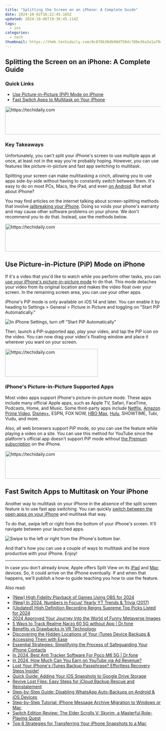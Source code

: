 ```yaml
---
title: "Splitting the Screen on an iPhone: A Complete Guide"
date: 2024-10-02T16:22:45.165Z
updated: 2024-10-06T19:36:45.114Z
tags:
  - ios
categories:
  - tech
thumbnail: https://thmb.techidaily.com/0c878b30db98d758dc708e36a3a1a79c906ed9e88e0726b5c47115417927372d.jpg
---
```


## Splitting the Screen on an iPhone: A Complete Guide

### Quick Links

* [Use Picture-in-Picture (PiP) Mode on iPhone](https://www.howtogeek.com/827718/can-you-split-screen-on-iphone/#use-picture-in-picture-pip-mode-on-iphone)
* [Fast Switch Apps to Multitask on Your iPhone](https://youtube-clips.techidaily.com/how-to-make-collab-videos-and-grow-your-channel/)

<!-- affiliate ads begin -->
<a href="https://imp.i110150.net/c/5597632/924297/11305" target="_top" id="924297">
  <img src="//a.impactradius-go.com/display-ad/11305-924297" border="0" alt="https://techidaily.com" width="728" height="90"/>
</a>
<img height="0" width="0" src="https://imp.i110150.net/i/5597632/924297/11305" style="position:absolute;visibility:hidden;" border="0" />
<!-- affiliate ads end -->

### Key Takeaways

 Unfortunately, you can't split your iPhone's screen to use multiple apps at once, at least not in the way you're probably hoping. However, you can use features like picture-in-picture and fast app switching to multitask.

 Splitting your screen can make multitasking a cinch, allowing you to use apps side-by-side without having to constantly switch between them. It's easy to do on most PCs, Macs, the iPad, and even [on Android](https://screen-sharing-recording.techidaily.com/updated-2024-approved-budget-game-design-tools-and-software-for-aspiring-developers/). But what about iPhone?

 You may find articles on the internet talking about screen-splitting methods that involve [jailbreaking your iPhone](https://extra-skills.techidaily.com/updated-instantly-accessorizing-ios-and-android-with-whatsapp-ringtones/). Doing so voids your phone's warranty and may cause other software problems on your phone. We don't recommend you to do that. Instead, use the methods below.

<!-- affiliate ads begin -->
<a href="https://appsumo.8odi.net/c/5597632/2118325/7443" target="_top" id="2118325">
  <img src="//a.impactradius-go.com/display-ad/7443-2118325" border="0" alt="https://techidaily.com" width="728" height="90"/>
</a>
<img height="0" width="0" src="https://appsumo.8odi.net/i/5597632/2118325/7443" style="position:absolute;visibility:hidden;" border="0" />
<!-- affiliate ads end -->

##  Use Picture-in-Picture (PiP) Mode on iPhone

 If it's a video that you'd like to watch while you perform other tasks, you can [use your iPhone's picture-in-picture mode](https://discover-best.techidaily.com/streamlining-your-brands-path-innovative-approaches-to-customer-experience-automation/) to do that. This mode detaches your video from its original location and makes the video float over your screen. In the remaining screen area, you can use your other apps.

 iPhone's PiP mode is only available on iOS 14 and later. You can enable it by heading to Settings > General > Picture in Picture and toggling on "Start PiP Automatically."

![In iPhone Settings, turn off "Start PiP Automatically"](https://static1.howtogeekimages.com/wordpress/wp-content/uploads/2020/09/iphone_disable_pip.jpg) 

 Then, launch a PiP-supported app, play your video, and tap the PiP icon on the video. You can now drag your video's floating window and place it wherever you want on your screen.

<!-- affiliate ads begin -->
<a href="https://homestyler.sjv.io/c/5597632/1943750/22993" target="_top" id="1943750">
  <img src="//a.impactradius-go.com/display-ad/22993-1943750" border="0" alt="https://techidaily.com" width="300" height="90"/>
</a>
<img height="0" width="0" src="https://homestyler.sjv.io/i/5597632/1943750/22993" style="position:absolute;visibility:hidden;" border="0" />
<!-- affiliate ads end -->

###  iPhone's Picture-in-Picture Supported Apps

 Most video apps support iPhone's picture-in-picture mode. These apps include many official Apple apps, such as Apple TV, Safari, FaceTime, Podcasts, Home, and Music. Some third-party apps include [Netflix](https://extra-tips.techidaily.com/imovies-crop-technique-a-guide/), [Amazon Prime Video](https://extra-guidance.techidaily.com/liberating-your-media-experience-free-movplay-software-for-2024/), [Disney+](https://iphone-unlock.techidaily.com/in-2024-7-top-ways-to-resolve-apple-id-not-active-issue-for-iphone-6-drfone-by-drfone-ios/), ESPN, FOX NOW, [HBO Max](https://youtube-video-recordings.techidaily.com/mediameld-editsuite/), [Hulu](https://extra-information.techidaily.com/mastering-iphone-video-clarity-in-premiere-pro-amidst-highlights-and-shadows/), SHOWTIME, Tubi, Vudu, and more.

 Also, all web browsers support PiP mode, so you can use the feature while playing a video on a site. You can use this method for YouTube since the platform's official app doesn't support PiP mode without [the Premium subscription](https://extra-approaches.techidaily.com/in-2024-pinnacle-all-in-one-4k-with-touch-display/) on the iPhone.

<!-- affiliate ads begin -->
<a href="https://appsumo.8odi.net/c/5597632/2123727/7443" target="_top" id="2123727">
  <img src="//a.impactradius-go.com/display-ad/7443-2123727" border="0" alt="https://techidaily.com" width="728" height="90"/>
</a>
<img height="0" width="0" src="https://appsumo.8odi.net/i/5597632/2123727/7443" style="position:absolute;visibility:hidden;" border="0" />
<!-- affiliate ads end -->

##  Fast Switch Apps to Multitask on Your iPhone

 Another way to multitask on your iPhone in the absence of the split screen feature is to use fast app switching. You can quickly [switch between the open apps on your iPhone](https://vimeo-videos.techidaily.com/new-distribute-your-videos-a-vimeo-guide/) and multitask that way.

 To do that, swipe left or right from the bottom of your iPhone's screen. It'll navigate between your launched apps.

![Swipe to the left or right from the iPhone's bottom bar.](https://static1.howtogeekimages.com/wordpress/wp-content/uploads/2018/11/iphonenavbar1.png) 

 And that's how you can use a couple of ways to multitask and be more productive with your iPhone. Enjoy!

---

 In case you don't already know, Apple offers Split View on its [iPad](https://location-social.techidaily.com/in-2024-proven-ways-in-how-to-hide-location-on-life360-for-honor-70-lite-5g-drfone-by-drfone-virtual-android/) and [Mac](https://some-skills.techidaily.com/updated-unlock-the-power-of-a-new-identity-step-by-step-guide-to-alter-your-game-characters-voice-for-free/) devices. So, it could arrive on the iPhone eventually. If and when that happens, we'll publish a how-to guide teaching you how to use the feature.

<ins class="adsbygoogle"
     style="display:block"
     data-ad-format="autorelaxed"
     data-ad-client="ca-pub-7571918770474297"
     data-ad-slot="1223367746"></ins>

<ins class="adsbygoogle"
     style="display:block"
     data-ad-client="ca-pub-7571918770474297"
     data-ad-slot="8358498916"
     data-ad-format="auto"
     data-full-width-responsive="true"></ins>

<span class="atpl-alsoreadstyle">Also read:</span>
<div><ul>
<li><a href="https://screen-mirroring-recording.techidaily.com/new-high-fidelity-playback-of-games-using-obs-for-2024/"><u>[New] High Fidelity Playback of Games Using OBS for 2024</u></a></li>
<li><a href="https://youtube-lab.techidaily.com/n-2024-numbers-in-focus-yearly-yt-trends-and-trivia-2017/"><u>[New] In 2024, Numbers in Focus! Yearly YT Trends & Trivia (2017)</u></a></li>
<li><a href="https://screen-recording.techidaily.com/updated-high-definition-recording-reigns-supreme-top-picks-listed-for-2024/"><u>[Updated] High Definition Recording Reigns Supreme Top Picks Listed for 2024</u></a></li>
<li><a href="https://fox-cloud.techidaily.com/2024-approved-your-journey-into-the-world-of-funny-metaverse-images/"><u>2024 Approved Your Journey Into the World of Funny Metaverse Images</u></a></li>
<li><a href="https://android-location-track.techidaily.com/5-ways-to-track-realme-narzo-60-5g-without-app-drfone-by-drfone-virtual-android/"><u>5 Ways to Track Realme Narzo 60 5G without App | Dr.fone</u></a></li>
<li><a href="https://extra-lessons.techidaily.com/benefits-vs-drawbacks-in-vr-technology/"><u>Benefits vs Drawbacks in VR Technology</u></a></li>
<li><a href="https://os-tips.techidaily.com/discovering-the-hidden-locations-of-your-itunes-device-backups-and-accessing-them-with-ease/"><u>Discovering the Hidden Locations of Your iTunes Device Backups & Accessing Them with Ease</u></a></li>
<li><a href="https://os-tips.techidaily.com/essential-strategies-simplifying-the-process-of-safeguarding-your-iphone-contacts/"><u>Essential Strategies: Simplifying the Process of Safeguarding Your iPhone Contacts</u></a></li>
<li><a href="https://android-location-track.techidaily.com/in-2024-best-anti-tracker-software-for-poco-m6-5g-drfone-by-drfone-virtual-android/"><u>In 2024, Best Anti Tracker Software For Poco M6 5G | Dr.fone</u></a></li>
<li><a href="https://youtube-help.techidaily.com/in-2024-how-much-can-you-earn-on-youtube-via-ad-revenue/"><u>In 2024, How Much Can You Earn on YouTube via Ad Revenue?</u></a></li>
<li><a href="https://os-tips.techidaily.com/1723620204088-lost-your-iphones-itunes-backup-passphrase-effortless-recovery-steps-inside/"><u>Lost Your iPhone's iTunes Backup Passphrase? Effortless Recovery Steps Inside!</u></a></li>
<li><a href="https://os-tips.techidaily.com/quick-guide-adding-your-ios-snapshots-to-google-drive-storage/"><u>Quick Guide: Adding Your iOS Snapshots to Google Drive Storage</u></a></li>
<li><a href="https://os-tips.techidaily.com/revive-lost-files-easy-steps-for-icloud-backup-rescue-and-reinstatement/"><u>Revive Lost Files: Easy Steps for iCloud Backup Rescue and Reinstatement</u></a></li>
<li><a href="https://os-tips.techidaily.com/step-by-step-guide-disabling-whatsapp-auto-backups-on-android-and-ios-devices/"><u>Step-by-Step Guide: Disabling WhatsApp Auto-Backups on Android & iOS Devices</u></a></li>
<li><a href="https://os-tips.techidaily.com/step-by-step-tutorial-iphone-message-archive-migration-to-windows-or-mac/"><u>Step-by-Step Tutorial: IPhone Message Archive Migration to Windows or Mac</u></a></li>
<li><a href="https://buynow-info.techidaily.com/switch-edition-review-the-elder-scrolls-v-skyrim-a-masterful-role-playing-quest/"><u>Switch Edition Review: The Elder Scrolls V: Skyrim, a Masterful Role-Playing Quest</u></a></li>
<li><a href="https://os-tips.techidaily.com/top-6-strategies-for-transferring-your-iphone-snapshots-to-a-mac/"><u>Top 6 Strategies for Transferring Your iPhone Snapshots to a Mac</u></a></li>
</ul></div>

